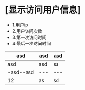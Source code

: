 # [显示访问用户信息]
- 1.用户ip
- 2.用户访问次数
- 3.第一次访问时间
- 4.最后一次访问时间


|asd|asd|asd|
|---|---|---|
|asd|asd|sa|
|-asd--asd|---|---|
|12|as|sd|
